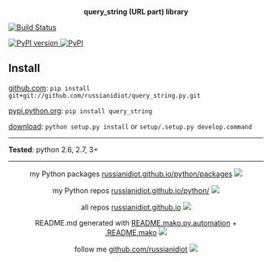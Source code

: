 <p align="center">
	<b>query_string (URL part) library</b>
</p>

<p>
	<a href="https://travis-ci.org/russianidiot/query_string.py" class="reference external">
		<img src="https://travis-ci.org/russianidiot/query_string.py.svg?branch=master" alt="Build Status">
	</a>
	<!--
	<a href="https://codecov.io/github/russianidiot/query_string.py/">
		<img src="https://img.shields.io/codecov/c/github/russianidiot/query_string.py.svg" alt="Codecov">
	</a>
	-->
</p>
<p>
	<a href="http://badge.fury.io/py/query_string" class="reference external">
		<img src="https://badge.fury.io/py/query_string.svg" alt="PyPI version">
	</a>
	<a href="https://pypi.python.org/pypi/query_string">
		<img src="https://img.shields.io/pypi/pyversions/query_string.svg" alt="PyPI">
	</a>

</p>

	
Install
-------

[github.com](http://github.com/russianidiot/query_string.py):
`pip install git+git://github.com/russianidiot/query_string.py.git`

[pypi.python.org](https://pypi.python.org): `pip install query_string`

[download](https://github.com/russianidiot/query_string.py/archive/master.zip): `python setup.py install` or `setup/.setup.py develop.command` 

	

	

---

**Tested**: python 2.6, 2.7, 3+

---

<p align="center">
my Python packages 
<a href="http://russianidiot.github.io/python/packages">russianidiot.github.io/python/packages</a> <img src="http://russianidiot.github.io/images/python/16.png" />
</p>
<p align="center">
my Python repos <a href="http://russianidiot.github.io/python/">russianidiot.github.io/python/</a>
<img src="http://russianidiot.github.io/images/python/16.png" />
</p>

<p align="center">
	all repos <a href="http://russianidiot.github.io/">russianidiot.github.io</a> <img src="http://russianidiot.github.io/images/star/16.png" />
</p>

<p align="center">
	README.md generated with <a href="https://github.com/russianidiot/README.mako.py.automation">README.mako.py.automation</a> + <a href="https://github.com/russianidiot/.README.mako">.README.mako</a> 
<img src="http://russianidiot.github.io/images/book/16.png">
</p>

<p align="center">
	follow me <a href="http://github.com/russianidiot">github.com/russianidiot</a>
<img src="http://russianidiot.github.io/images/github/16.png" />
</p>
